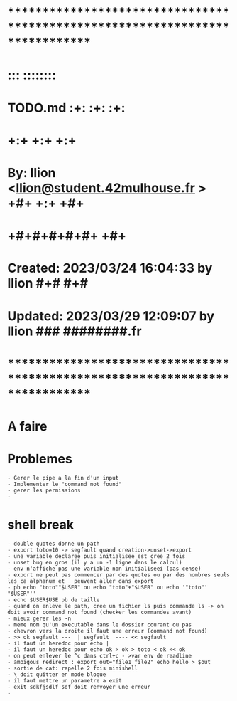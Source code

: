 # **************************************************************************** #
#                                                                              #
#                                                         :::      ::::::::    #
#    TODO.md                                            :+:      :+:    :+:    #
#                                                     +:+ +:+         +:+      #
#    By: llion <llion@student.42mulhouse.fr >       +#+  +:+       +#+         #
#                                                 +#+#+#+#+#+   +#+            #
#    Created: 2023/03/24 16:04:33 by llion             #+#    #+#              #
#    Updated: 2023/03/29 12:09:07 by llion            ###   ########.fr        #
#                                                                              #
# **************************************************************************** #


# A faire


# Problemes

	- Gerer le pipe a la fin d'un input
	- Implementer le "command not found"
	- gerer les permissions
	-

# shell break

	- double quotes donne un path
	- export toto=10 -> segfault quand creation->unset->export
	- une variable declaree puis initialisee est cree 2 fois
	- unset bug en gros (il y a un -1 ligne dans le calcul)
	- env n'affiche pas une variable non initialiseei (pas cense)
	- export ne peut pas commencer par des quotes ou par des nombres seuls les ca alphanum et _ peuvent aller dans export
	- pb echo "toto""$USER" ou echo "toto"+"$USER" ou echo '"toto"' "$USER"''
	- echo $USER$USE pb de taille
	- quand on enleve le path, cree un fichier ls puis commande ls -> on doit avoir command not found (checker les commandes avant)
	- mieux gerer les -n
	- meme nom qu'un executable dans le dossier courant ou pas
	- chevron vers la droite il faut une erreur (command not found)
	- >> ok segfault ---  | segfault  ---- << segfault
	- il faut un heredoc pour echo |
	- il faut un heredoc pour echo ok > ok > toto < ok << ok
	- on peut enlever le ^c dans ctrl+c - >var env de readline
	- ambigous redirect : export out="file1 file2" echo hello > $out
	- sortie de cat: rapelle 2 fois minishell
	- \ doit quitter en mode bloque
	- il faut mettre un parametre a exit
	- exit sdkfjsdlf sdf doit renvoyer une erreur
	-


